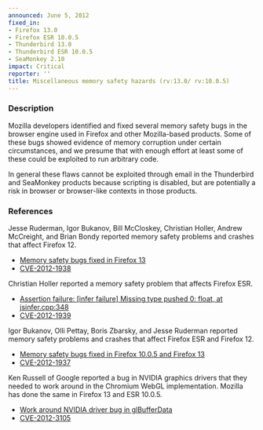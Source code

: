 ```yaml
---
announced: June 5, 2012
fixed_in:
- Firefox 13.0
- Firefox ESR 10.0.5
- Thunderbird 13.0
- Thunderbird ESR 10.0.5
- SeaMonkey 2.10
impact: Critical
reporter: ''
title: Miscellaneous memory safety hazards (rv:13.0/ rv:10.0.5)
---
```


<h3>Description</h3>

<p>Mozilla developers identified and fixed several memory safety bugs
in the browser engine used in Firefox and other Mozilla-based
products. Some of these bugs showed evidence of memory corruption
under certain circumstances, and we presume that with enough effort at
least some of these could be exploited to run arbitrary code.</p>

<p>In general these flaws cannot be exploited through email in the Thunderbird
and SeaMonkey products because scripting is disabled, but are potentially a risk
in browser or browser-like contexts in those products.</p>

<h3>References</h3>

<p>Jesse Ruderman, Igor Bukanov, Bill McCloskey, Christian Holler, Andrew McCreight, and  Brian Bondy reported memory safety problems and crashes that affect Firefox 12.</p>
<ul>
  <li><a href="https://bugzilla.mozilla.org/buglist.cgi?bug_id=670317,699594,708688,716067, 718852,723773,723971,730415,736012,748948">
          Memory safety bugs fixed in Firefox 13</a></li>
  <li><a href="http://cve.mitre.org/cgi-bin/cvename.cgi?name=CVE-2012-1938" class="ex-ref">CVE-2012-1938</a></li>
</ul>

<p>Christian Holler reported a memory safety problem that affects Firefox ESR.</p>

<ul>
  <li><a href="https://bugzilla.mozilla.org/show_bug.cgi?id=748613">
      Assertion failure: [infer failure] Missing type pushed 0: float, at jsinfer.cpp:348</a></li>
  <li><a href="http://cve.mitre.org/cgi-bin/cvename.cgi?name=CVE-2012-1939" class="ex-ref">CVE-2012-1939</a></li>
</ul>

<p>Igor Bukanov, Olli Pettay, Boris Zbarsky, and Jesse Ruderman reported
memory safety problems and crashes that affect Firefox ESR and
Firefox 12.</p>

<ul>
  <li><a href="https://bugzilla.mozilla.org/buglist.cgi?bug_id=643967,723465,745254,745494,745580,643967">
          Memory safety bugs fixed in Firefox 10.0.5 and Firefox 13</a></li>
  <li><a href="http://cve.mitre.org/cgi-bin/cvename.cgi?name=CVE-2012-1937" class="ex-ref">CVE-2012-1937</a></li>
</ul>

<p>Ken Russell of Google reported a bug in NVIDIA graphics drivers that they needed to work around in the Chromium WebGL implementation. Mozilla has done the same in Firefox 13 and ESR 10.0.5.</p>

<ul>
  <li><a href="https://bugzilla.mozilla.org/show_bug.cgi?id=744888">
      Work around NVIDIA driver bug in glBufferData</a></li>
  <li><a href="http://cve.mitre.org/cgi-bin/cvename.cgi?name=CVE-2012-3105" class="ex-ref">CVE-2012-3105</a></li>
</ul>




